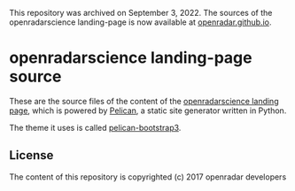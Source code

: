 This repository was archived on September 3, 2022. The sources of the openradarscience landing-page is now available at [openradar.github.io](https://github.com/openradar/openradar.github.io).

openradarscience landing-page source
====================================

These are the source files of the content of the 
[openradarscience landing page](http://openradar.github.io), which is powered by
[Pelican](http://getpelican.com), a static site generator written in Python.

The theme it uses is called [pelican-bootstrap3](https://github.com/getpelican/pelican-themes/tree/master/pelican-bootstrap3).

License
-------

The content of this repository is copyrighted (c) 2017 openradar developers
